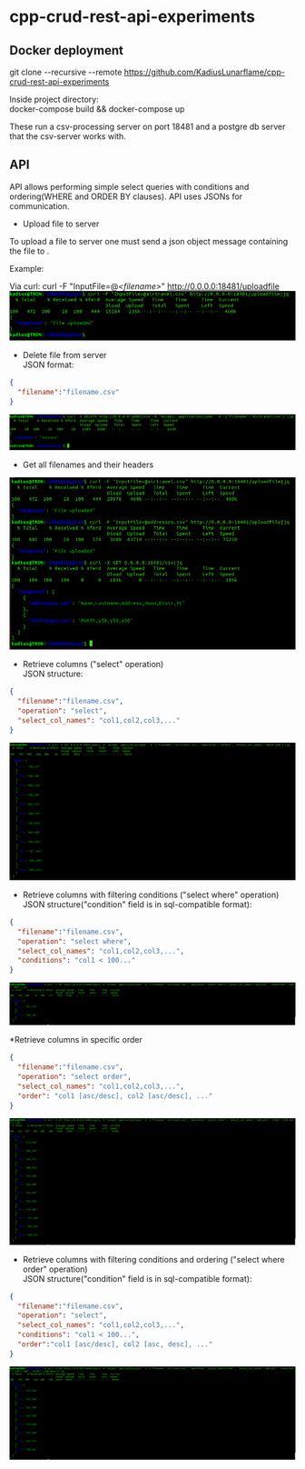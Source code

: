 # cpp-crud-rest-api-experiments

## Docker deployment
git clone --recursive --remote  https://github.com/KadiusLunarflame/cpp-crud-rest-api-experiments 

Inside project directory:<br>
docker-compose build && docker-compose up<br>

These run a csv-processing server on port 18481 and a postgre db server that the csv-server works with.

## API
API allows performing simple select queries with conditions and ordering(WHERE and ORDER BY clauses).
API uses JSONs for communication.


* Upload file to server

To upload a file to server one must send a json object message containing the file to .<br>

Example: <br>

Via curl: curl -F "InputFile=@<<i>filename></i>" http://0.0.0.0:18481/uploadfile <br>
![img.png](images/img.png)

* Delete file from server<br>
JSON format:
```json
{
  "filename":"filename.csv"
}
```
![img_1.png](images/img_1.png)

* Get all filenames and their headers

![img_2.png](images/img_2.png)

* Retrieve columns ("select" operation)<br>
JSON structure:
```json
{
  "filename":"filename.csv",
  "operation": "select",
  "select_col_names": "col1,col2,col3,..."
}
```

![img_3.png](images/img_3.png)

* Retrieve columns with filtering conditions ("select where" operation)<br>
JSON structure("condition" field is in sql-compatible format):
```json
{
  "filename":"filename.csv",
  "operation": "select where",
  "select_col_names": "col1,col2,col3,...",
  "conditions": "col1 < 100..."
}
```
![img_4.png](images/img_4.png)

*Retrieve columns in specific order
```json
{
  "filename":"filename.csv",
  "operation": "select order",
  "select_col_names": "col1,col2,col3,...",
  "order": "col1 [asc/desc], col2 [asc/desc], ..."
}
```
![img_6.png](images/img_6.png)

* Retrieve columns with filtering conditions and ordering ("select where order" operation)<br>
  JSON structure("condition" field is in sql-compatible format):
```json
{
  "filename":"filename.csv",
  "operation": "select",
  "select_col_names": "col1,col2,col3,...",
  "conditions": "col1 < 100...",
  "order":"col1 [asc/desc], col2 [asc, desc], ..."
}
```
![img_5.png](images/img_5.png)






